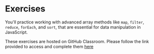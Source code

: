 # Exercises

You'll practice working with advanced array methods like `map`, `filter`, `reduce`, `forEach`, and `sort`, that are essential for data manipulation in JavaScript. 


These exercises are hosted on GitHub Classroom. Please follow the link provided to access and complete them [here](https://classroom.github.com/a/QOmbeyWp)